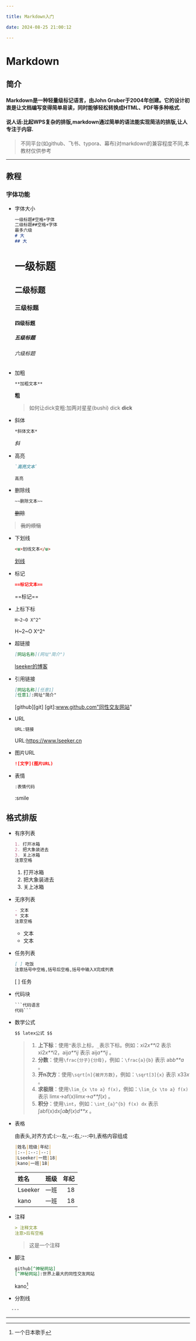```yaml
---

title: Markdown入门

date: 2024-08-25 21:00:12

---
```


# Markdown

## 简介

#### Markdown是一种轻量级标记语言，由John Gruber于2004年创建。它的设计初衷是让文档编写变得简单易读，同时能够轻松转换成HTML、PDF等多种格式.

#### 说人话:比起WPS复杂的排版,markdown通过简单的语法能实现简洁的排版,让人专注于内容.
> 不同平台(如github、飞书、typora、幕布)对markdown的兼容程度不同,本教材仅供参考

---

## 教程

### 字体功能

- 字体大小

  ```markdown
  一级标题#空格+字体
  二级标题##空格+字体
  最多六级
  # 大
  ## 大
  ```
  # 一级标题
  ## 二级标题
  ### 三级标题
  #### 四级标题
  ##### 五级标题
  ###### 六级标题

- 加粗

  ```markdown
  **加粗文本**
  ```
  **粗**

  > 如何让dick变粗:加两对星星(bushi)    dick **dick**

- 斜体

  ```markdown
  *斜体文本*
  ```
  *斜*

- 高亮

  ```markdown
  `高亮文本`
  ```
  `高亮`

- 删除线

  ```markdown
  ~~删除文本~~
  ```
  ~~删除~~

> ~~我的烦恼~~

- 下划线

  ```markdown
  <u>划线文本</u>
  ```
  <u>划线</u>

- 标记

  ```markdown
  ==标记文本==
  ```
  ==标记==

- 上标下标
  ``` markdown
  H~2~O X^2^
  ```
   H~2~O X^2^
- 超链接
  ```markdown
  [网站名称](网址"简介")
  ```
  [lseeker的博客](www.lseeker.cn"一个神秘的网站")

- 引用链接
  ```markdown
  [网站名称][任意1]
  [任意1]:网址"简介"
  ```
  [github][git]
  [git]:www.github.com"同性交友网站"
- URL
  ``` markdown
  URL:链接
  ```
  URL:https://www.lseeker.cn

- 图片URL
  ``` markdown
  ![文字](图片URL)
  ```
- 表情
  ``` markdown
  :表情代码
  ```
  :smile

## 格式排版

- 有序列表

  ```markdown
  1. 打开冰箱 
  2. 把大象装进去
  3. 关上冰箱
  注意空格
  ```
  1. 打开冰箱 
  2. 把大象装进去
  3. 关上冰箱

- 无序列表

  ```markdown
  - 文本
  * 文本
  注意空格
  ```
  - 文本
  * 文本
- 任务列表

  ```markdown
  [ ] 吃饭
  注意括号中空格,括号后空格,括号中输入X完成列表
  ```
  [ ] 任务
- 代码块

  ```markdown
  ​```代码语言  
  代码```
  ```

- 数学公式

  ``` markdown
  $$ latex公式 $$
  ```

  > 1. **上下标**：使用`^`表示上标，`_`表示下标。例如：xi2*x**i*2 表示 xi2*x**i*2，aij*a**ij* 表示 aij*a**ij* 。
  > 2. **分数**：使用`\frac{分子}{分母}`，例如：`\frac{a}{b}` 表示 ab*b**a* 。
  > 3. **开n次方**：使用`\sqrt[n]{被开方数}`，例如：`\sqrt[3]{x}` 表示 x33*x* 。
  > 4. **求极限**：使用`\lim_{x \to a} f(x)`，例如：`\lim_{x \to a} f(x)` 表示 lim⁡x→af(x)lim*x*→*a**f*(*x*) 。
  > 5. **积分**：使用`\int`，例如：`\int_{a}^{b} f(x) dx` 表示 ∫abf(x)dx∫*a**b**f*(*x*)*d**x* 。

- 表格

  由表头,对齐方式:(:--左,--:右,:--:中),表格内容组成



  ``` markdown
  |姓名|班级|年纪|
  |:--|:--:|--:|
  |Lseeker|一班|18|
  |kano|一班|18|
  ```
    |姓名|班级|年纪|
    |:--|:--:|--:|
    |Lseeker|一班|18|
    |kano|一班|18|
- 注释
  ``` markdown
  > 注释文本
  注意>后有空格
  ```
  >这是一个注释

- 脚注
  ```markdown
  github[^神秘网站]
  [^神秘网站]:世界上最大的同性交友网站
  ```
  kano[^鹿乃]

  [^鹿乃]:一个日本歌手

- 分割线
``` markdown
  ---
```
---

